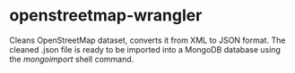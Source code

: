 # openstreetmap-wrangler
Cleans OpenStreetMap dataset, converts it from XML to JSON format. The cleaned .json file is ready to be imported into a MongoDB database using the <em>mongoimport</em> shell command.
